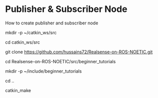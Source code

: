# Publisher & Subscriber Node
How to create publisher and subscriber node  

mkdir -p ~/catkin_ws/src  

cd catkin_ws/src  


git clone https://github.com/hussains72/Realsense-on-ROS-NOETIC.git  

cd Realsense-on-ROS-NOETIC/src/beginner_tutorials  

mkdir -p ~/include/beginner_tutorials  

cd ..  

catkin_make

